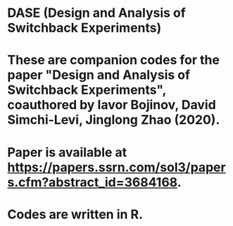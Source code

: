 # DASE (Design and Analysis of Switchback Experiments)
# These are companion codes for the paper "Design and Analysis of Switchback Experiments", coauthored by Iavor Bojinov, David Simchi-Levi, Jinglong Zhao (2020).
# Paper is available at https://papers.ssrn.com/sol3/papers.cfm?abstract_id=3684168.
# Codes are written in R.
